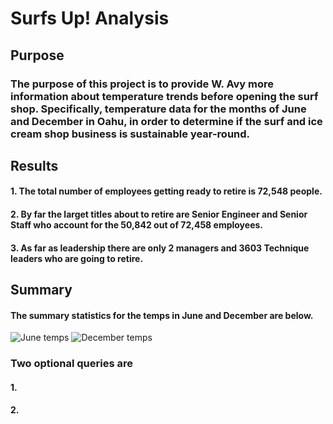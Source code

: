 # Surfs Up! Analysis

## Purpose
### The purpose of this project is to provide W. Avy more information about temperature trends before opening the surf shop. Specifically, temperature data for the months of June and December in Oahu, in order to determine if the surf and ice cream shop business is sustainable year-round.

## Results
####  1.    The total number of employees getting ready to retire is 72,548 people.
####  2.    By far the larget titles about to retire are Senior Engineer and Senior Staff who account for the 50,842 out of 72,458 employees.
####  3.    As far as leadership there are only 2 managers and 3603 Technique leaders who are going to retire.     


## Summary
#### The summary statistics for the temps in June and December are below. 
![June temps](https://user-images.githubusercontent.com/115171651/211433423-fc6b463f-1461-48dc-bb5a-8ff665470af5.png)
![December temps](https://user-images.githubusercontent.com/115171651/211433427-30cfd1cd-ff69-4445-8926-29afd2a781a6.png)



### Two optional queries are
#### 1.

#### 2.  


